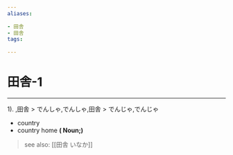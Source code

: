 ```yaml
---
aliases:
    
- 田舎
- 田舎
tags:
    
---
```


# 田舎-1
---
1).
,田舎 > でんしゃ,でんしゃ,田舎 > でんじゃ,でんじゃ

- country
- country home
**( Noun;)**
> see also:  [[田舎 いなか]]
            